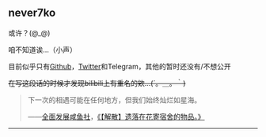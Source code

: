## never7ko

或许？(@_@)

咱不知道诶…（小声）

目前似乎只有[Github](https://github.com/never7ko)，[Twitter](https://twitter.com/never7ko)和Telegram，其他的暂时还没有/不想公开

~~在写这段话的时候才发现bilibili上有重名的欸...(´。＿。｀)~~

<!--
有的时候，咱信任的人在想要获取咱的联系方式时，会获取到正确答案的
-->

> 下一次的相遇可能在任何地方，但我们始终灿烂如星海。
>
> ——[全面发展咸鱼社](https://space.bilibili.com/496198837)，[《【解散】遗落在花寄宿舍的物品。》](https://www.bilibili.com/read/cv10019394)

---

<!--
合作站点喵： https://lijiakaijun.cyou

感謝前輩的幫助,要不然也不會有這些東西喵~
-->
